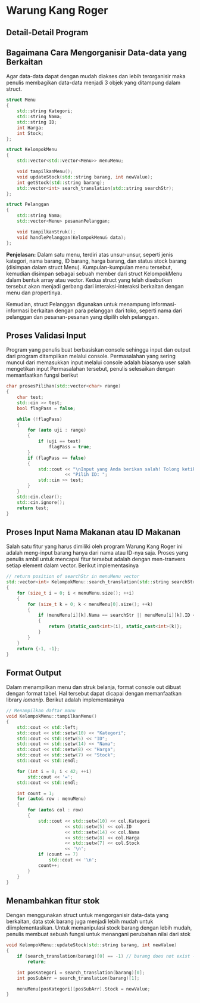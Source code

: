 # Warung Kang Roger

## Detail-Detail Program

## Bagaimana Cara Mengorganisir Data-data yang Berkaitan
Agar data-data dapat dengan mudah diakses dan lebih terorganisir maka penulis membagikan data-data menjadi 3 objek yang ditampung dalam struct.

```cpp
struct Menu
{
    std::string Kategori;
    std::string Nama;
    std::string ID;
    int Harga;
    int Stock;
};

struct KelompokMenu
{
    std::vector<std::vector<Menu>> menuMenu;

    void tampilkanMenu();
    void updateStock(std::string barang, int newValue);
    int getStock(std::string barang);
    std::vector<int> search_translation(std::string searchStr);
};

struct Pelanggan
{
    std::string Nama;
    std::vector<Menu> pesananPelanggan;

    void tampilkanStruk();
    void handlePelanggan(KelompokMenu& data);
};
```

**Penjelasan:** Dalam satu menu, terdiri atas unsur-unsur, seperti jenis kategori, nama barang, ID barang, harga barang, dan status stock barang (disimpan dalam struct Menu). Kumpulan-kumpulan menu tersebut, kemudian disimpan sebagai sebuah member dari struct KelompokMenu dalam bentuk array atau vector. Kedua struct yang telah disebutkan tersebut akan menjadi gerbang dari interaksi-interaksi berkaitan dengan menu dan propertinya.

Kemudian, struct Pelanggan digunakan untuk menampung informasi-informasi berkaitan dengan para pelanggan dari toko, seperti nama dari pelanggan dan pesanan-pesanan yang dipilih oleh pelanggan.

## Proses Validasi Input
Program yang penulis buat berbasiskan console sehingga input dan output dari program ditampilkan melalui console. Permasalahan yang sering muncul dari memasukkan input melalui console adalah biasanya user salah mengetikan input Permasalahan tersebut, penulis selesaikan dengan memanfaatkan fungsi berikut

```cpp
char prosesPilihan(std::vector<char> range)
{
    char test;
    std::cin >> test;
    bool flagPass = false;

    while (!flagPass)
    {
        for (auto uji : range)
        {
            if (uji == test)
                flagPass = true;
        }
        if (flagPass == false)
        {
            std::cout << "\nInput yang Anda berikan salah! Tolong ketik ID dari pilihan-pilihan yang tersedia\n"
                      << "Pilih ID: ";
            std::cin >> test;
        }
    }
    std::cin.clear();
    std::cin.ignore();
    return test;
}
```

## Proses Input Nama Makanan atau ID Makanan
Salah satu fitur yang harus dimiliki oleh program Warung Kang Roger ini adalah meng-input barang hanya dari nama atau ID-nya saja. Proses yang penulis ambil untuk mencapai fitur tersebut adalah dengan men-tranvers setiap element dalam vector. Berikut implementasinya

```cpp
// return position of searchStr in menuMenu vector
std::vector<int> KelompokMenu::search_translation(std::string searchStr)
{
    for (size_t i = 0; i < menuMenu.size(); ++i)
    {
        for (size_t k = 0; k < menuMenu[0].size(); ++k)
        {
            if (menuMenu[i][k].Nama == searchStr || menuMenu[i][k].ID == searchStr)
            {
                return {static_cast<int>(i), static_cast<int>(k)};
            }
        }
    }
    return {-1, -1};
}
```

## Format Output
Dalam menampilkan menu dan struk belanja, format console out dibuat dengan format tabel. Hal tersebut dapat dicapai dengan memanfaatkan library *iomanip*. Berikut adalah implementasinya

```cpp
// Menampilkan daftar manu
void KelompokMenu::tampilkanMenu()
{
    std::cout << std::left;
    std::cout << std::setw(10) << "Kategori";
    std::cout << std::setw(5) << "ID";
    std::cout << std::setw(14) << "Nama";
    std::cout << std::setw(8) << "Harga";
    std::cout << std::setw(7) << "Stock";
    std::cout << std::endl;

    for (int i = 0; i < 42; ++i)
        std::cout << '=';
    std::cout << std::endl;

    int count = 1;
    for (auto& row : menuMenu)
    {
        for (auto& col : row)
        {
            std::cout << std::setw(10) << col.Kategori
                      << std::setw(5) << col.ID
                      << std::setw(14) << col.Nama
                      << std::setw(8) << col.Harga
                      << std::setw(7) << col.Stock
                      << '\n';
            if (count == 7)
                std::cout << '\n';
            count++;
        }
    }
}
```
## Menambahkan fitur stok
Dengan menggunakan struct untuk mengorganisir data-data yang berkaitan, data stok barang juga menjadi lebih mudah untuk diimplementasikan. Untuk memanipulasi stock barang dengan lebih mudah, penulis membuat sebuah fungsi untuk menangani perubahan nilai dari stok
```cpp
void KelompokMenu::updateStock(std::string barang, int newValue)
{
    if (search_translation(barang)[0] == -1) // barang does not exist -- ERROR
        return;

    int posKategori = search_translation(barang)[0];
    int posSubArr = search_translation(barang)[1];

    menuMenu[posKategori][posSubArr].Stock = newValue;
}
```